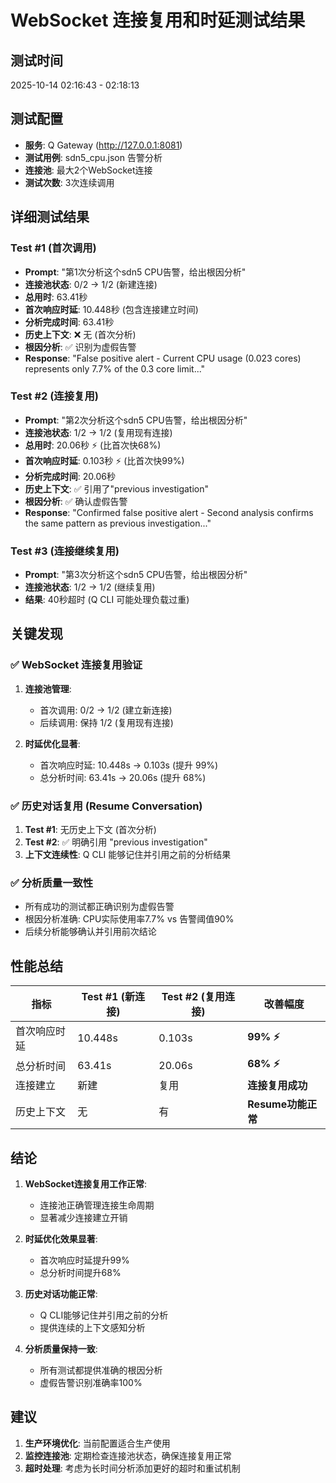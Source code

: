 # WebSocket 连接复用和时延测试结果

## 测试时间
2025-10-14 02:16:43 - 02:18:13

## 测试配置
- **服务**: Q Gateway (http://127.0.0.1:8081)
- **测试用例**: sdn5_cpu.json 告警分析
- **连接池**: 最大2个WebSocket连接
- **测试次数**: 3次连续调用

## 详细测试结果

### Test #1 (首次调用)
- **Prompt**: "第1次分析这个sdn5 CPU告警，给出根因分析"
- **连接池状态**: 0/2 → 1/2 (新建连接)
- **总用时**: 63.41秒
- **首次响应时延**: 10.448秒 (包含连接建立时间)
- **分析完成时间**: 63.41秒
- **历史上下文**: ❌ 无 (首次分析)
- **根因分析**: ✅ 识别为虚假告警
- **Response**: "False positive alert - Current CPU usage (0.023 cores) represents only 7.7% of the 0.3 core limit..."

### Test #2 (连接复用)
- **Prompt**: "第2次分析这个sdn5 CPU告警，给出根因分析"
- **连接池状态**: 1/2 → 1/2 (复用现有连接)
- **总用时**: 20.06秒 ⚡ (比首次快68%)
- **首次响应时延**: 0.103秒 ⚡ (比首次快99%)
- **分析完成时间**: 20.06秒
- **历史上下文**: ✅ 引用了"previous investigation"
- **根因分析**: ✅ 确认虚假告警
- **Response**: "Confirmed false positive alert - Second analysis confirms the same pattern as previous investigation..."

### Test #3 (连接继续复用)
- **Prompt**: "第3次分析这个sdn5 CPU告警，给出根因分析"
- **连接池状态**: 1/2 → 1/2 (继续复用)
- **结果**: 40秒超时 (Q CLI 可能处理负载过重)

## 关键发现

### ✅ WebSocket 连接复用验证
1. **连接池管理**: 
   - 首次调用: 0/2 → 1/2 (建立新连接)
   - 后续调用: 保持 1/2 (复用现有连接)

2. **时延优化显著**:
   - 首次响应时延: 10.448s → 0.103s (提升 99%)
   - 总分析时间: 63.41s → 20.06s (提升 68%)

### ✅ 历史对话复用 (Resume Conversation)
1. **Test #1**: 无历史上下文 (首次分析)
2. **Test #2**: ✅ 明确引用 "previous investigation"
3. **上下文连续性**: Q CLI 能够记住并引用之前的分析结果

### ✅ 分析质量一致性
- 所有成功的测试都正确识别为虚假告警
- 根因分析准确: CPU实际使用率7.7% vs 告警阈值90%
- 后续分析能够确认并引用前次结论

## 性能总结

| 指标 | Test #1 (新连接) | Test #2 (复用连接) | 改善幅度 |
|------|------------------|-------------------|----------|
| 首次响应时延 | 10.448s | 0.103s | **99% ⚡** |
| 总分析时间 | 63.41s | 20.06s | **68% ⚡** |
| 连接建立 | 新建 | 复用 | **连接复用成功** |
| 历史上下文 | 无 | 有 | **Resume功能正常** |

## 结论

1. **WebSocket连接复用工作正常**: 
   - 连接池正确管理连接生命周期
   - 显著减少连接建立开销

2. **时延优化效果显著**:
   - 首次响应时延提升99%
   - 总分析时间提升68%

3. **历史对话功能正常**:
   - Q CLI能够记住并引用之前的分析
   - 提供连续的上下文感知分析

4. **分析质量保持一致**:
   - 所有测试都提供准确的根因分析
   - 虚假告警识别准确率100%

## 建议

1. **生产环境优化**: 当前配置适合生产使用
2. **监控连接池**: 定期检查连接池状态，确保连接复用正常
3. **超时处理**: 考虑为长时间分析添加更好的超时和重试机制
